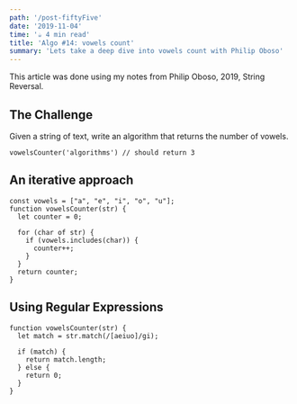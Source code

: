 ```yaml
---
path: '/post-fiftyFive'
date: '2019-11-04'
time: '☕️ 4 min read'
title: 'Algo #14: vowels count'
summary: 'Lets take a deep dive into vowels count with Philip Oboso'
---
```


This article was done using my notes from Philip Oboso, 2019, String Reversal.

## The Challenge

Given a string of text, write an algorithm that returns the number of vowels.

```
vowelsCounter('algorithms') // should return 3
```

## An iterative approach

```
const vowels = ["a", "e", "i", "o", "u"];
function vowelsCounter(str) {
  let counter = 0;

  for (char of str) {
    if (vowels.includes(char)) {
      counter++;
    }
  }
  return counter;
}
```

## Using Regular Expressions

```
function vowelsCounter(str) {
  let match = str.match(/[aeiuo]/gi);

  if (match) {
    return match.length;
  } else {
    return 0;
  }
}
```
